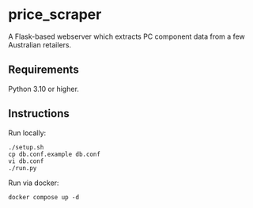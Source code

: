 # price_scraper

A Flask-based webserver which extracts PC component data from a few Australian retailers.

## Requirements

Python 3.10 or higher.

## Instructions

Run locally:

    ./setup.sh
    cp db.conf.example db.conf
    vi db.conf
    ./run.py

Run via docker:

    docker compose up -d
